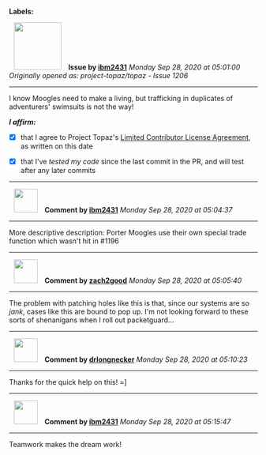 **Labels:**



<a href="https://github.com/ibm2431"><img src="https://avatars3.githubusercontent.com/u/13112942?v=4" width="96" height="96" hspace="10"></img></a> **Issue by [ibm2431](https://github.com/ibm2431)**
_Monday Sep 28, 2020 at 05:01:00_
_Originally opened as: project-topaz/topaz - Issue 1206_

----

I know Moogles need to make a living, but trafficking in duplicates of adventurers' swimsuits is not the way!

<!-- place 'x' mark between square [] brackets to affirm: -->
**_I affirm:_**
- [x] that I agree to Project Topaz's [Limited Contributor License Agreement](http://project-topaz.com/blob/release/CONTRIBUTOR_AGREEMENT.md), as written on this date
- [x] that I've _tested my code_ since the last commit in the PR, and will test after any later commits




----
<a href="https://github.com/ibm2431"><img src="https://avatars3.githubusercontent.com/u/13112942?v=4" width="48" height="48" hspace="10"></img></a> **Comment by [ibm2431](https://github.com/ibm2431)**
_Monday Sep 28, 2020 at 05:04:37_

----

More descriptive description: Porter Moogles use their own special trade function which wasn't hit in #1196 


----
<a href="https://github.com/zach2good"><img src="https://avatars3.githubusercontent.com/u/1389729?v=4" width="48" height="48" hspace="10"></img></a> **Comment by [zach2good](https://github.com/zach2good)**
_Monday Sep 28, 2020 at 05:05:40_

----

The problem with patching holes like this is that, since our systems are so _jank_, cases like this are bound to pop up. I'm not looking forward to these sorts of shenanigans when I roll out packetguard...


----
<a href="https://github.com/drlongnecker"><img src="https://avatars1.githubusercontent.com/u/84116?v=4" width="48" height="48" hspace="10"></img></a> **Comment by [drlongnecker](https://github.com/drlongnecker)**
_Monday Sep 28, 2020 at 05:10:23_

----

Thanks for the quick help on this! =]


----
<a href="https://github.com/ibm2431"><img src="https://avatars3.githubusercontent.com/u/13112942?v=4" width="48" height="48" hspace="10"></img></a> **Comment by [ibm2431](https://github.com/ibm2431)**
_Monday Sep 28, 2020 at 05:15:47_

----

Teamwork makes the dream work!
